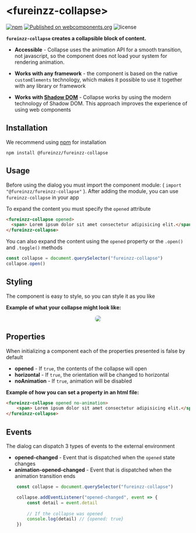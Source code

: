 # &lt;fureinzz-collapse&gt;

[![npm](https://img.shields.io/npm/v/@fureinzz/fureinzz-collapse?style=flat-square)](https://www.npmjs.com/package/@fureinzz/fureinzz-collapse)
[![Published on webcomponents.org](https://img.shields.io/badge/webcomponents.org-published-blue.svg?style=flat-square)](https://www.webcomponents.org/element/@fureinzz/fureinzz-collapse)
![license](https://img.shields.io/github/license/fureinzz/fureinzz-collapse?style=flat-square)

**`fureinzz-collapse`  creates a collapsible block of content.**


+ **Accessible** -  Collapse uses the animation API for a smooth transition, not javascript, so the component does not load your system for rendering animation.

+ **Works with any framework** - the component is based on the native `customElements` technology, which makes it possible to use it together with any library or framework

+ **Works with [Shadow DOM](http://https://developer.mozilla.org/en-US/docs/Web/Web_Components/Using_shadow_DOM "Shadow DOM")** - Collapse works by using the modern technology of Shadow DOM. This approach improves the experience of using web components

## Installation 

We recommend using [npm](https://www.npmjs.com/package/@fureinzz/fureinzz-collapse) for installation

```
npm install @fureinzz/fureinzz-collapse
```




## Usage
Before using the dialog you must import the component module: ( `import "@fureinzz/fureinzz-collapse"` ).  After adding the module, you can use `fureinzz-collapse` in your app


To expand the content you must specify the `opened` attribute
```html
<fureinzz-collapse opened>
  <span> Lorem ipsum dolor sit amet consectetur adipisicing elit.</span>
</fureinzz-collapse>
```
You can also expand the content using the `opened` property or the `.open() `and `.toggle()` methods
```javascript
const collapse = document.querySelector("fureinzz-collapse")
collapse.open()
```

## Styling

The component is easy to style, so you can style it as you like

**Example of what your collapse might look like:**

<div style="text-align: center">
    <img src="https://cdn1.savepice.ru/uploads/2020/7/21/d4966841ba360962ab368e4cb63537dd-full.png" style="border-radius: 6px"/>
</div>

## Properties 

When initializing a component each of the properties presented is false by default

+ **opened** -  If `true`, the contents of the collapse will open
+ **horizontal** - If `true`, the orientation will be changed to horizontal 
+ **noAnimation** - If `true`, animation will be disabled

**Example of how you can set a property in an html file:**
```html
<fureinzz-collapse opened no-animation>
    <span> Lorem ipsum dolor sit amet consectetur adipisicing elit.</span>
</fureinzz-collapse>
```

## Events 
The dialog can dispatch 3 types of events to the external environment

+ **opened-changed** - Event that is dispatched when the `opened` state changes
+ **animation-opened-changed** - Event that is dispatched when the animation transition ends

```javascript
    const collapse = document.querySelector("fureinzz-collapse")

    collapse.addEventListener("opened-changed", event => {
        const detail = event.detail
       
        // If the collapse was opened
        console.log(detail) // {opened: true}
    })
```